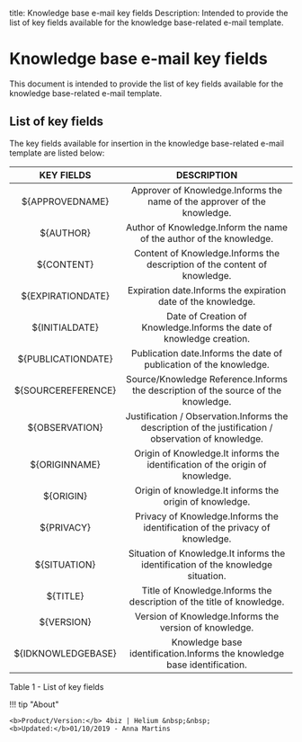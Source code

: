 title: Knowledge base e-mail key fields
Description: Intended to provide the list of key fields available for the knowledge base-related e-mail template.
# Knowledge base e-mail key fields

This document is intended to provide the list of key fields available for the
knowledge base-related e-mail template.

List of key fields
----------------------

The key fields available for insertion in the knowledge base-related e-mail
template are listed below:

|     KEY FIELDS     |                                              DESCRIPTION                                             |
|:------------------:|:----------------------------------------------------------------------------------------------------:|
|   ${APPROVEDNAME}  |               Approver of Knowledge.Informs the name of the approver of the knowledge.               |
|      ${AUTHOR}     |                  Author of Knowledge.Inform the name of the author of the knowledge.                 |
|     ${CONTENT}     |               Content of Knowledge.Informs the description of the content of knowledge.              |
|  ${EXPIRATIONDATE} |                     Expiration date.Informs the expiration date of the knowledge.                    |
|   ${INITIALDATE}   |                 Date of Creation of Knowledge.Informs the date of knowledge creation.                |
| ${PUBLICATIONDATE} |                  Publication date.Informs the date of publication of the knowledge.                  |
| ${SOURCEREFERENCE} |          Source/Knowledge Reference.Informs the description of the source of the knowledge.          |
|   ${OBSERVATION}   | Justification / Observation.Informs the description of the justification / observation of knowledge. |
|    ${ORIGINNAME}   |             Origin of Knowledge.It informs the identification of the origin of knowledge.            |
|      ${ORIGIN}     |                        Origin of knowledge.It informs the origin of knowledge.                       |
|     ${PRIVACY}     |             Privacy of Knowledge.Informs the identification of the privacy of knowledge.             |
|    ${SITUATION}    |           Situation of Knowledge.It informs the identification of the knowledge situation.           |
|      ${TITLE}      |                 Title of Knowledge.Informs the description of the title of knowledge.                |
|     ${VERSION}     |                        Version of Knowledge.Informs the version of knowledge.                        |
| ${IDKNOWLEDGEBASE} |               Knowledge base identification.Informs the knowledge base identification.               |

Table 1 - List of key fields


!!! tip "About"

    <b>Product/Version:</b> 4biz | Helium &nbsp;&nbsp;
    <b>Updated:</b>01/10/2019 - Anna Martins
